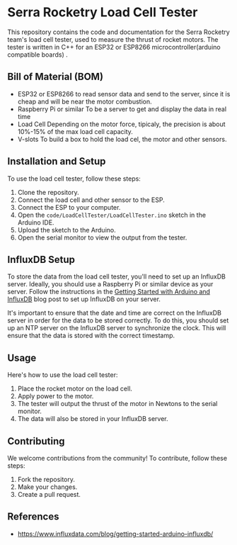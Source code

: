 # Serra Rocketry Load Cell Tester

This repository contains the code and documentation for the Serra Rocketry team's load cell tester, used to measure the thrust of rocket motors. The tester is written in C++ for an ESP32 or ESP8266 microcontroller(arduino compatible boards) .

## Bill of Material (BOM)

* ESP32 or ESP8266
    to read sensor data and send to the server, since it is cheap and will be near the motor combustion.
* Raspberry Pi or similar 
    To be a server to get and display the data in real time
* Load Cell
    Depending on the motor force, tipicaly, the precision is about 10%-15% of the max load cell capacity.
* V-slots
    To build a box to hold the load cel, the motor and other sensors.

## Installation and Setup

To use the load cell tester, follow these steps:

1. Clone the repository.
2. Connect the load cell and other sensor to the ESP.
3. Connect the ESP to your computer.
4. Open the `code/LoadCellTester/LoadCellTester.ino` sketch in the Arduino IDE.
5. Upload the sketch to the Arduino.
6. Open the serial monitor to view the output from the tester.

## InfluxDB Setup

To store the data from the load cell tester, you'll need to set up an InfluxDB server. Ideally, you should use a Raspberry Pi or similar device as your server. Follow the instructions in the [Getting Started with Arduino and InfluxDB](https://www.influxdata.com/blog/getting-started-arduino-influxdb/) blog post to set up InfluxDB on your server.

It's important to ensure that the date and time are correct on the InfluxDB server in order for the data to be stored correctly. To do this, you should set up an NTP server on the InfluxDB server to synchronize the clock. This will ensure that the data is stored with the correct timestamp.

## Usage

Here's how to use the load cell tester:

1. Place the rocket motor on the load cell.
2. Apply power to the motor.
3. The tester will output the thrust of the motor in Newtons to the serial monitor.
4. The data will also be stored in your InfluxDB server.


## Contributing

We welcome contributions from the community! To contribute, follow these steps:

1. Fork the repository.
2. Make your changes.
3. Create a pull request.


## References
* https://www.influxdata.com/blog/getting-started-arduino-influxdb/
